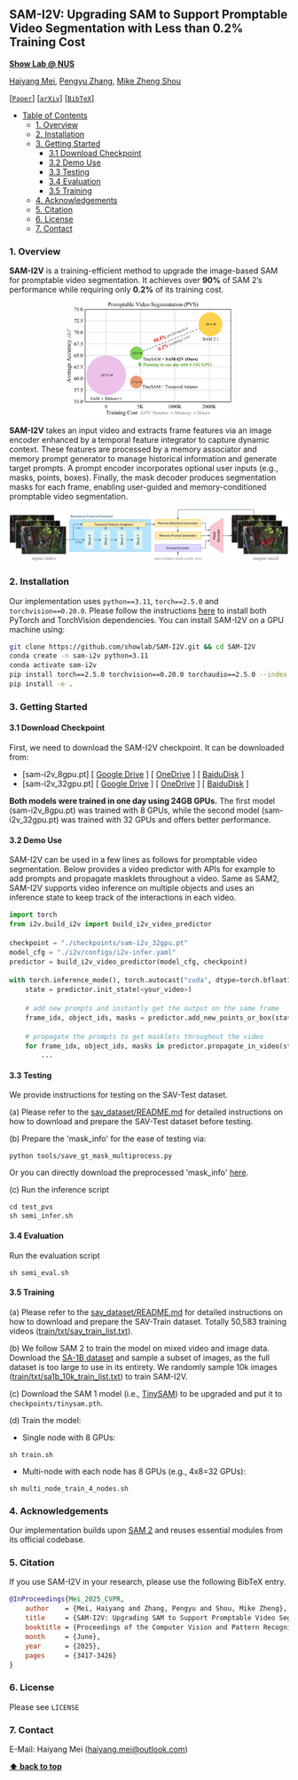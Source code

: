 ## SAM-I2V: Upgrading SAM to Support Promptable Video Segmentation with Less than 0.2% Training Cost

**[Show Lab @ NUS](https://sites.google.com/view/showlab)**

[Haiyang Mei](https://mhaiyang.github.io/), [Pengyu Zhang](https://scholar.google.com/citations?user=GPGbDfQAAAAJ&hl=en), [Mike Zheng Shou](https://sites.google.com/view/showlab)

[[`Paper`](https://openaccess.thecvf.com/content/CVPR2025/html/Mei_SAM-I2V_Upgrading_SAM_to_Support_Promptable_Video_Segmentation_with_Less_CVPR_2025_paper.html)] [[`arXiv`](https://arxiv.org/abs/2506.01304)] [[`BibTeX`](#citation)]

- [Table of Contents](#0-SAM-I2V)
  * [1. Overview](#1-overview)
  * [2. Installation](#2-installation)
  * [3. Getting Started](#3-getting-started)
    + [3.1 Download Checkpoint](#31-download-checkpoint)
    + [3.2 Demo Use](#32-demo-use)
    + [3.3 Testing](#33-testing)
    + [3.4 Evaluation](#34-evaluation)
    + [3.5 Training](#35-training)
  * [4. Acknowledgements](#4-acknowledgements)
  * [5. Citation](#5-citation)
  * [6. License](#6-license)
  * [7. Contact](#7-contact)

### 1. Overview

**SAM-I2V** is a training-efficient method to upgrade the image-based SAM for promptable video segmentation. It achieves over **90%** of SAM 2’s performance while requiring only **0.2%** of its training cost.

<p align="center">
  <img src="assets/teaser.jpg?raw=true" width="300"/>
</p>

**SAM-I2V** takes an input video and extracts frame features via an image encoder enhanced by a temporal feature integrator to capture dynamic context. These features are processed by a memory associator and memory prompt generator to manage historical information and generate target prompts. A prompt encoder incorporates optional user inputs (e.g., masks, points, boxes). Finally, the mask decoder produces segmentation masks for each frame, enabling user-guided and memory-conditioned promptable video segmentation.

<p align="center">
  <img src="assets/pipeline.jpg?raw=true" width="600"/>
</p>

### 2. Installation

Our implementation uses `python==3.11`, `torch==2.5.0` and `torchvision==0.20.0`. Please follow the instructions [here](https://pytorch.org/get-started/locally/) to install both PyTorch and TorchVision dependencies. You can install SAM-I2V on a GPU machine using:

```bash
git clone https://github.com/showlab/SAM-I2V.git && cd SAM-I2V
conda create -n sam-i2v python=3.11
conda activate sam-i2v
pip install torch==2.5.0 torchvision==0.20.0 torchaudio==2.5.0 --index-url https://download.pytorch.org/whl/cu121
pip install -e .
```

### 3. Getting Started

#### 3.1 Download Checkpoint

First, we need to download the SAM-I2V checkpoint. It can be downloaded from:

- [sam-i2v_8gpu.pt] 
[ [Google Drive](https://drive.google.com/drive/folders/1sRvmBf_QwCwyxppuB_5-9IMcAHcUK_K7?usp=sharing) ]
[ [OneDrive](https://1drv.ms/f/c/f6d9d790b8550d3f/Egr8_dMl2_RCgAtwiPvPEuoB_bsNfhNRwOmsMv32rjm0aA?e=JrkP6f) ]
[ [BaiduDisk](https://pan.baidu.com/s/1qJk0_QrFLoU0pL4hAZup7Q?pwd=itov) ]
- [sam-i2v_32gpu.pt]
[ [Google Drive](https://drive.google.com/drive/folders/1sRvmBf_QwCwyxppuB_5-9IMcAHcUK_K7?usp=sharing) ]
[ [OneDrive](https://1drv.ms/f/c/f6d9d790b8550d3f/Egr8_dMl2_RCgAtwiPvPEuoB_bsNfhNRwOmsMv32rjm0aA?e=JrkP6f) ]
[ [BaiduDisk](https://pan.baidu.com/s/1qJk0_QrFLoU0pL4hAZup7Q?pwd=itov) ]

**Both models were trained in one day using 24GB GPUs.** The first model (sam-i2v_8gpu.pt) was trained with 8 GPUs, while the second model (sam-i2v_32gpu.pt) was trained with 32 GPUs and offers better performance.

#### 3.2 Demo Use

SAM-I2V can be used in a few lines as follows for promptable video segmentation. Below provides a video predictor with APIs for example to add prompts and propagate masklets throughout a video. Same as SAM2, SAM-I2V supports video inference on multiple objects and uses an inference state to keep track of the interactions in each video.

```python
import torch
from i2v.build_i2v import build_i2v_video_predictor

checkpoint = "./checkpoints/sam-i2v_32gpu.pt"
model_cfg = "./i2v/configs/i2v-infer.yaml"
predictor = build_i2v_video_predictor(model_cfg, checkpoint)

with torch.inference_mode(), torch.autocast("cuda", dtype=torch.bfloat16):
    state = predictor.init_state(<your_video>)

    # add new prompts and instantly get the output on the same frame
    frame_idx, object_ids, masks = predictor.add_new_points_or_box(state, <your_prompts>):

    # propagate the prompts to get masklets throughout the video
    for frame_idx, object_ids, masks in predictor.propagate_in_video(state):
        ...
```

#### 3.3 Testing

We provide instructions for testing on the SAV-Test dataset.

(a) Please refer to the [sav_dataset/README.md](sav_dataset/README.md) for detailed instructions on how to download and prepare the SAV-Test dataset before testing.

(b) Prepare the 'mask_info' for the ease of testing via:
```
python tools/save_gt_mask_multiprocess.py
```
Or you can directly download the preprocessed 'mask_info' [here](https://drive.google.com/drive/folders/1sRvmBf_QwCwyxppuB_5-9IMcAHcUK_K7?usp=sharing).

(c) Run the inference script
```
cd test_pvs
sh semi_infer.sh
```

#### 3.4 Evaluation

Run the evaluation script
```
sh semi_eval.sh
```

#### 3.5 Training

(a) Please refer to the [sav_dataset/README.md](sav_dataset/README.md) for detailed instructions on how to download and prepare the SAV-Train dataset. Totally 50,583 training videos ([train/txt/sav_train_list.txt](train/txt/sav_train_list.txt)).

(b) We follow SAM 2 to train the model on mixed video and image data. Download the [SA-1B dataset](https://ai.meta.com/datasets/segment-anything/) and sample a subset of images, as the full dataset is too large to use in its entirety. We randomly sample 10k images ([train/txt/sa1b_10k_train_list.txt](train/txt/sa1b_10k_train_list.txt)) to train SAM-I2V.

(c) Download the SAM 1 model (i.e., [TinySAM](https://huggingface.co/xinghaochen/tinysam/tree/main)) to be upgraded and put it to `checkpoints/tinysam.pth`.

(d) Train the model:

- Single node with 8 GPUs:
```
sh train.sh
```

- Multi-node with each node has 8 GPUs (e.g., 4x8=32 GPUs):
```
sh multi_node_train_4_nodes.sh
```

### 4. Acknowledgements

Our implementation builds upon [SAM 2](https://github.com/facebookresearch/sam2) and reuses essential modules from its official codebase.

### 5. Citation

If you use SAM-I2V in your research, please use the following BibTeX entry.

```bibtex
@InProceedings{Mei_2025_CVPR,
    author    = {Mei, Haiyang and Zhang, Pengyu and Shou, Mike Zheng},
    title     = {SAM-I2V: Upgrading SAM to Support Promptable Video Segmentation with Less than 0.2% Training Cost},
    booktitle = {Proceedings of the Computer Vision and Pattern Recognition Conference (CVPR)},
    month     = {June},
    year      = {2025},
    pages     = {3417-3426}
}
```

### 6. License

Please see `LICENSE`

### 7. Contact
E-Mail: Haiyang Mei (haiyang.mei@outlook.com)


**[⬆ back to top](#1-overview)**
